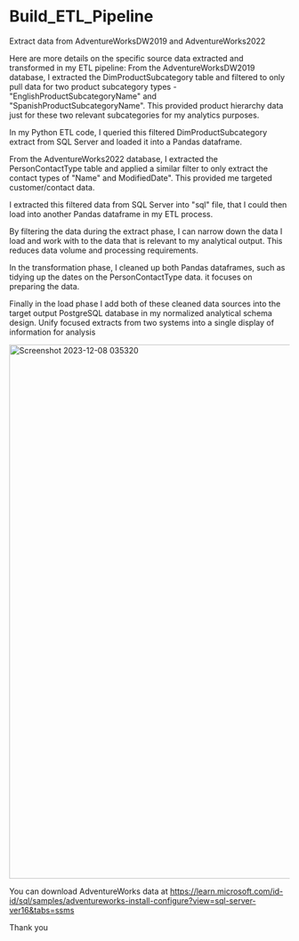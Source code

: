 # Build_ETL_Pipeline

Extract data from AdventureWorksDW2019 and AdventureWorks2022

Here are more details on the specific source data extracted and transformed in my ETL pipeline: From the AdventureWorksDW2019 database, I extracted the DimProductSubcategory table and filtered to only pull data for two product subcategory types - "EnglishProductSubcategoryName" and "SpanishProductSubcategoryName". This provided product hierarchy data just for these two relevant subcategories for my analytics purposes.

In my Python ETL code, I queried this filtered DimProductSubcategory extract from SQL Server and loaded it into a Pandas dataframe.

From the AdventureWorks2022 database, I extracted the PersonContactType table and applied a similar filter to only extract the contact types of "Name" and ModifiedDate". This provided me targeted customer/contact data.

I extracted this filtered data from SQL Server into "sql" file, that I could then load into another Pandas dataframe in my ETL process.

By filtering the data during the extract phase, I can narrow down the data I load and work with to the data that is relevant to my analytical output. This reduces data volume and processing requirements.

In the transformation phase, I cleaned up both Pandas dataframes, such as tidying up the dates on the PersonContactType data. it focuses on preparing the data.

Finally in the load phase I add both of these cleaned data sources into the target output PostgreSQL database in my normalized analytical schema design. Unify focused extracts from two systems into a single display of information for analysis

<img width="960" alt="Screenshot 2023-12-08 035320" src="https://github.com/saifulanwar30/Build_ETL_Pipeline/assets/117976868/ed8d824f-fd4f-464b-bbca-239f8082ca14">

You can download AdventureWorks data at 
https://learn.microsoft.com/id-id/sql/samples/adventureworks-install-configure?view=sql-server-ver16&tabs=ssms

Thank you
